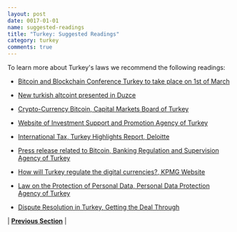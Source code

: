 ```yaml
---
layout: post
date: 0017-01-01
name: suggested-readings
title: "Turkey: Suggested Readings"
category: turkey
comments: true
---
```


To learn more about Turkey's laws we recommend the following readings: 

- [Bitcoin and Blockchain Conference Turkey to take place on 1st of March](https://hype.codes/bitcoin-and-blockchain-conference-turkey-take-place-1st-march)

- [New turkish altcoint presented in Duzce](https://hype.codes/new-turkish-altcoint-presented-duzce)

- [Crypto-Currency Bitcoin, Capital Markets Board of Turkey](http://www.spk.gov.tr/SiteApps/Yayin/YayinGoster/1130)

- [Website of Investment Support and Promotion Agency of Turkey](http://www.invest.gov.tr/en-US/investmentguide/investorsguide/Pages/EstablishingABusinessInTR.aspx)

- [International Tax, Turkey Highlights Report, Deloitte](https://www2.deloitte.com/content/dam/Deloitte/cn/Documents/international-business-support/deloitte-cn-ibs-turkey-tax-invest-en-2017.pdf)

- [Press release related to Bitcoin, Banking Regulation and Supervision Agency of Turkey](https://www.bddk.org.tr/websitesi/english/announcements/press_releases/12585bitcoin_press_release_eng_3.pdf)

- [How will Turkey regulate the digital currencies?, KPMG Website](https://home.kpmg.com/tr/tr/home/media/press-releases/2017/12/turkiye-dijital-cagin-parasini-nasil-vergilendirecek.html)

- [Law on the Protection of Personal Data, Personal Data Protection Agency of Turkey](http://kvkk.gov.tr/en/docs/regulation-6698.pdf)

- [Dispute Resolution in Turkey, Getting the Deal Through](https://gettingthedealthrough.com/area/9/jurisdiction/54/dispute-resolution-2017-turkey/)


| **[Previous Section]( https://neo-project.github.io/global-blockchain-compliance-hub//turkey/turkey-nullify-smart-contracts.html)** |
